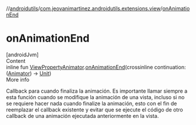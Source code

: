 //[androidutils](../index.md)/[com.jeovanimartinez.androidutils.extensions.view](index.md)/[onAnimationEnd](on-animation-end.md)



# onAnimationEnd  
[androidJvm]  
Content  
inline fun [ViewPropertyAnimator](https://developer.android.com/reference/kotlin/android/view/ViewPropertyAnimator.html).[onAnimationEnd](on-animation-end.md)(crossinline continuation: ([Animator](https://developer.android.com/reference/kotlin/android/animation/Animator.html)) -> [Unit](https://kotlinlang.org/api/latest/jvm/stdlib/kotlin/-unit/index.html))  
More info  


Callback para cuando finaliza la animación. Es importante llamar siempre a esta función cuando se modifique la animación de una vista, incluso si no se requiere hacer nada cuando finalize la animación, esto con el fin de reemplazar el callback existente y evitar que se ejecute el código de otro callback de una animación ejecutada anteriormente en la vista.

  



